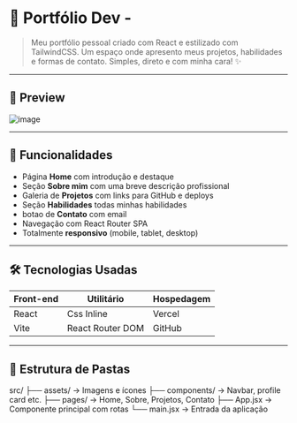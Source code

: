 # 🚀 Portfólio Dev -

> Meu portfólio pessoal criado com React e estilizado com TailwindCSS. Um espaço onde apresento meus projetos, habilidades e formas de contato. Simples, direto e com minha cara! ✨

---

## 📸 Preview

![image](https://github.com/user-attachments/assets/049c6cc0-8cd3-4323-9cb4-6c14e6e0c2b0)
 


---

## 🧠 Funcionalidades

- Página **Home** com introdução e destaque
- Seção **Sobre mim** com uma breve descrição profissional
- Galeria de **Projetos** com links para GitHub e deploys
- Seção **Habilidades** todas minhas habilidades 
- botao de **Contato** com email
- Navegação com React Router SPA
- Totalmente **responsivo** (mobile, tablet, desktop)

---

## 🛠️ Tecnologias Usadas

| Front-end | Utilitário | Hospedagem |
|-----------|------------|-------------|
| React     |Css Inline | Vercel      |
| Vite      | React Router DOM | GitHub |

---

## 📁 Estrutura de Pastas

src/
├── assets/ → Imagens e ícones
├── components/ → Navbar, profile card etc.
├── pages/ → Home, Sobre, Projetos, Contato
├── App.jsx → Componente principal com rotas
└── main.jsx → Entrada da aplicação

